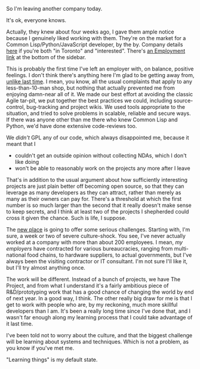 So I'm leaving another company today.

It's ok, everyone knows.

Actually, they knew about four weeks ago, I gave them ample notice because I genuinely liked working with them. They're on the market for a Common Lisp/Python/JavaScript developer, by the by. Company details [here](http://medirexsys.com/about.php) if you're both "in Toronto" and "interested". There's [an Employment link](http://medirexsys.com/email.php?option=4) at the bottom of the sidebar.

This is probably the first time I've left an employer with, on balance, positive feelings. I don't think there's anything here I'm glad to be getting away from, [unlike last time](http://langnostic.blogspot.ca/2010/04/exit.html). I mean, you know, all the usual complaints that apply to any less-than-10-man shop, but nothing that actually prevented me from enjoying damn-near all of it. We made our best effort at avoiding the classic Agile tar-pit, we put together the best practices we could, including source-control, bug-tracking and project wikis. We used tools appropriate to the situation, and tried to solve problems in scalable, reliable and secure ways. If there was anyone other than me there who knew Common Lisp and Python, we'd have done extensive code-reviews too.

We *didn't* GPL any of our code, which always disappointed me, because it meant that I


- couldn't get an outside opinion without collecting NDAs, which I don't like doing
- won't be able to reasonably work on the projects any more after I leave


That's in addition to the usual argument about how sufficiently interesting projects are just plain better off becoming open source, so that they can leverage as many developers as they can attract, rather than merely as many as their owners can pay for. There's a threshold at which the first number is so much larger than the second that it really doesn't make sense to keep secrets, and I think at least two of the projects I shepherded could cross it given the chance. Such is life, I suppose.

The [new place](http://www.moneris.com/) is going to offer some serious challenges. Starting with, I'm sure, a week or two of severe culture-shock. You see, I've never actually worked at a company with more than about 200 employees. I mean, *my employers* have contracted for various bureaucracies, ranging from multi-national food chains, to hardware suppliers, to actual governments, but I've always been the visiting contractor or IT consultant. I'm not sure I'll like it, but I'll try almost anything once.

The work will be different. Instead of a bunch of projects, we have The Project, and from what I understand it's a fairly ambitious piece of R&D/prototyping work that has a good chance of changing the world by end of next year. In a good way, I think. The other really big draw for me is that I get to work with people who are, by my reckoning, much more skillful developers than I am. It's been a really long time since I've done that, and I wasn't far enough along my learning process that I could take advantage of it last time.

 I've been told not to worry about the culture, and that the biggest challenge will be learning about systems and techniques. Which is not a problem, as you know if you've met me.

"Learning things" is my default state.
